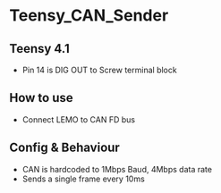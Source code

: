 # Teensy_CAN_Sender

## Teensy 4.1
* Pin 14 is DIG OUT to Screw terminal block


## How to use
* Connect LEMO to CAN FD bus


## Config & Behaviour
* CAN is hardcoded to 1Mbps Baud, 4Mbps data rate
* Sends a single frame every 10ms

